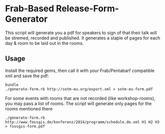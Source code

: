 Frab-Based Release-Form-Generator
=================================

This script will generate you a pdf for speakers to sign of that their talk will be stremed, recorded and published. It generates a staple of pages for each day & room to be laid out in the rooms.

Usage
-----
Install the required gems, then call it with your Frab/Pentabarf compatible xml and save the pdf:

	bundle
	./generate-form.rb http://sotm-eu.org/export.xml > sotm-eu-form.pdf

For some events with rooms that are not recorded (like workshop-rooms), you may pass a list of rooms. The script will generate only pages for the rooms mentioned there

	./generate-form.rb http://www.fossgis.de/konferenz/2014/programm/schedule.de.xml H1 H2 H3 > fossgis-form.pdf
